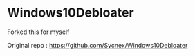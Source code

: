 # Windows10Debloater

Forked this for myself

Original repo : https://github.com/Sycnex/Windows10Debloater
